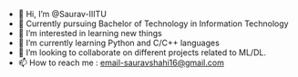 - 👋 Hi, I’m @Saurav-IIITU
- 🙌 Currently pursuing Bachelor of Technology in Information Technology
- 👀 I’m interested in learning new things
- 🌱 I’m currently learning Python and C/C++ languages
- 💞️ I’m looking to collaborate on different projects related to ML/DL.
- 📫 How to reach me : email-sauravshahi16@gmail.com


<!---
Saurav-IIITU/Saurav-IIITU is a ✨ special ✨ repository because its `README.md` (this file) appears on your GitHub profile.
You can click the Preview link to take a look at your changes.
--->
